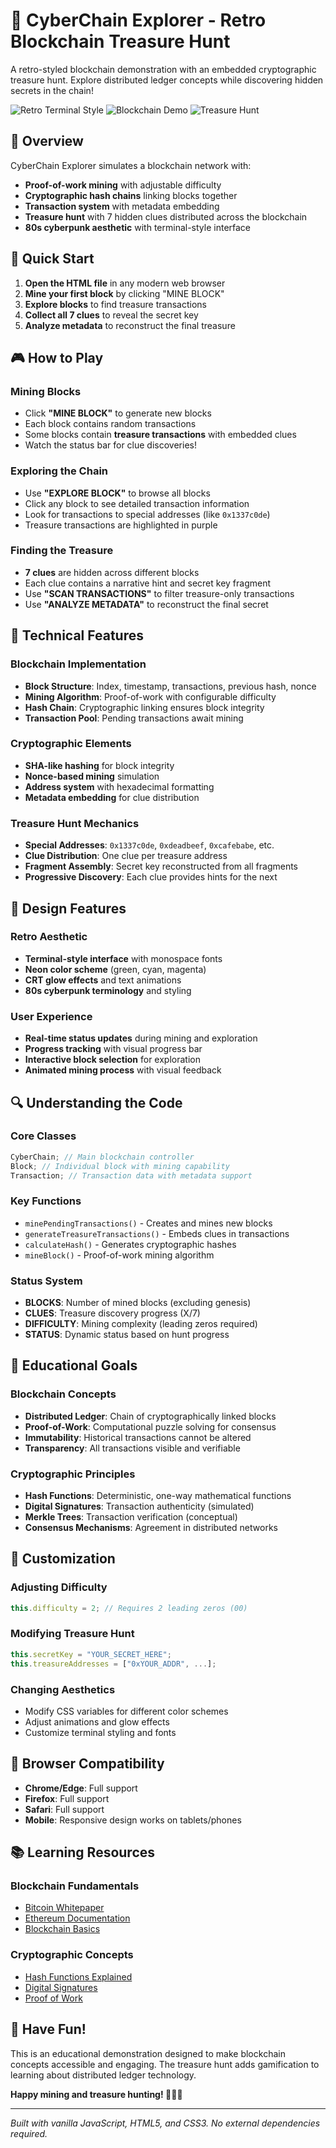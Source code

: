 # 🔗 CyberChain Explorer - Retro Blockchain Treasure Hunt

A retro-styled blockchain demonstration with an embedded cryptographic treasure hunt. Explore distributed ledger concepts while discovering hidden secrets in the chain!

![Retro Terminal Style](https://img.shields.io/badge/Style-Retro%20Terminal-brightgreen)
![Blockchain Demo](https://img.shields.io/badge/Type-Educational%20Demo-blue)
![Treasure Hunt](https://img.shields.io/badge/Feature-Cryptographic%20Hunt-orange)

## 🎯 Overview

CyberChain Explorer simulates a blockchain network with:

- **Proof-of-work mining** with adjustable difficulty
- **Cryptographic hash chains** linking blocks together
- **Transaction system** with metadata embedding
- **Treasure hunt** with 7 hidden clues distributed across the blockchain
- **80s cyberpunk aesthetic** with terminal-style interface

## 🚀 Quick Start

1. **Open the HTML file** in any modern web browser
2. **Mine your first block** by clicking "MINE BLOCK"
3. **Explore blocks** to find treasure transactions
4. **Collect all 7 clues** to reveal the secret key
5. **Analyze metadata** to reconstruct the final treasure

## 🎮 How to Play

### Mining Blocks

- Click **"MINE BLOCK"** to generate new blocks
- Each block contains random transactions
- Some blocks contain **treasure transactions** with embedded clues
- Watch the status bar for clue discoveries!

### Exploring the Chain

- Use **"EXPLORE BLOCK"** to browse all blocks
- Click any block to see detailed transaction information
- Look for transactions to special addresses (like `0x1337c0de`)
- Treasure transactions are highlighted in purple

### Finding the Treasure

- **7 clues** are hidden across different blocks
- Each clue contains a narrative hint and secret key fragment
- Use **"SCAN TRANSACTIONS"** to filter treasure-only transactions
- Use **"ANALYZE METADATA"** to reconstruct the final secret

## 🔧 Technical Features

### Blockchain Implementation

- **Block Structure**: Index, timestamp, transactions, previous hash, nonce
- **Mining Algorithm**: Proof-of-work with configurable difficulty
- **Hash Chain**: Cryptographic linking ensures block integrity
- **Transaction Pool**: Pending transactions await mining

### Cryptographic Elements

- **SHA-like hashing** for block integrity
- **Nonce-based mining** simulation
- **Address system** with hexadecimal formatting
- **Metadata embedding** for clue distribution

### Treasure Hunt Mechanics

- **Special Addresses**: `0x1337c0de`, `0xdeadbeef`, `0xcafebabe`, etc.
- **Clue Distribution**: One clue per treasure address
- **Fragment Assembly**: Secret key reconstructed from all fragments
- **Progressive Discovery**: Each clue provides hints for the next

## 🎨 Design Features

### Retro Aesthetic

- **Terminal-style interface** with monospace fonts
- **Neon color scheme** (green, cyan, magenta)
- **CRT glow effects** and text animations
- **80s cyberpunk terminology** and styling

### User Experience

- **Real-time status updates** during mining and exploration
- **Progress tracking** with visual progress bar
- **Interactive block selection** for exploration
- **Animated mining process** with visual feedback

## 🔍 Understanding the Code

### Core Classes

```javascript
CyberChain; // Main blockchain controller
Block; // Individual block with mining capability
Transaction; // Transaction data with metadata support
```

### Key Functions

- `minePendingTransactions()` - Creates and mines new blocks
- `generateTreasureTransactions()` - Embeds clues in transactions
- `calculateHash()` - Generates cryptographic hashes
- `mineBlock()` - Proof-of-work mining algorithm

### Status System

- **BLOCKS**: Number of mined blocks (excluding genesis)
- **CLUES**: Treasure discovery progress (X/7)
- **DIFFICULTY**: Mining complexity (leading zeros required)
- **STATUS**: Dynamic status based on hunt progress

## 🎯 Educational Goals

### Blockchain Concepts

- **Distributed Ledger**: Chain of cryptographically linked blocks
- **Proof-of-Work**: Computational puzzle solving for consensus
- **Immutability**: Historical transactions cannot be altered
- **Transparency**: All transactions visible and verifiable

### Cryptographic Principles

- **Hash Functions**: Deterministic, one-way mathematical functions
- **Digital Signatures**: Transaction authenticity (simulated)
- **Merkle Trees**: Transaction verification (conceptual)
- **Consensus Mechanisms**: Agreement in distributed networks

## 🔧 Customization

### Adjusting Difficulty

```javascript
this.difficulty = 2; // Requires 2 leading zeros (00)
```

### Modifying Treasure Hunt

```javascript
this.secretKey = "YOUR_SECRET_HERE";
this.treasureAddresses = ["0xYOUR_ADDR", ...];
```

### Changing Aesthetics

- Modify CSS variables for different color schemes
- Adjust animations and glow effects
- Customize terminal styling and fonts

## 🚀 Browser Compatibility

- **Chrome/Edge**: Full support
- **Firefox**: Full support
- **Safari**: Full support
- **Mobile**: Responsive design works on tablets/phones

## 📚 Learning Resources

### Blockchain Fundamentals

- [Bitcoin Whitepaper](https://bitcoin.org/bitcoin.pdf)
- [Ethereum Documentation](https://ethereum.org/en/developers/docs/)
- [Blockchain Basics](https://www.investopedia.com/terms/b/blockchain.asp)

### Cryptographic Concepts

- [Hash Functions Explained](https://en.wikipedia.org/wiki/Cryptographic_hash_function)
- [Digital Signatures](https://en.wikipedia.org/wiki/Digital_signature)
- [Proof of Work](https://en.wikipedia.org/wiki/Proof_of_work)

## 🎉 Have Fun!

This is an educational demonstration designed to make blockchain concepts accessible and engaging. The treasure hunt adds gamification to learning about distributed ledger technology.

**Happy mining and treasure hunting! 🏴‍☠️💎**

---

_Built with vanilla JavaScript, HTML5, and CSS3. No external dependencies required._
